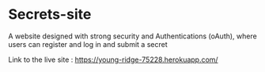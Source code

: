 # Secrets-site
A website designed with strong security and Authentications (oAuth), where users can register and log in and submit a secret

Link to the live site : https://young-ridge-75228.herokuapp.com/
